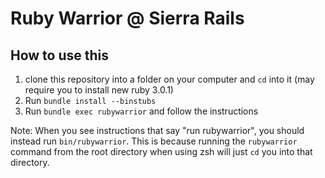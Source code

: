 # Ruby Warrior @ Sierra Rails

## How to use this

1. clone this repository into a folder on your computer and `cd` into it (may require you to install new ruby 3.0.1)
2. Run `bundle install --binstubs`
3. Run `bundle exec rubywarrior` and follow the instructions

Note: When you see instructions that say "run rubywarrior", you should instead run `bin/rubywarrior`. This is because running the `rubywarrior` command from the root directory when using zsh will just `cd` you into that directory.